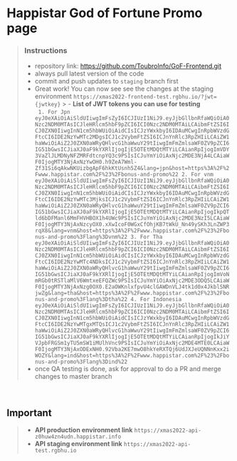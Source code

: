 # Happistar God of Fortune Promo page
 
> ### **Instructions**
> - repository link: https://github.com/ToubroInfo/GoF-Frontend.git
> - always pull latest version of the code
> - commit and push updates to `staging` branch first
> - Great work! You can now see see the changes at the staging environment `https://xmas2022-frontend-test.rgbhu.io/?jwt={jwtkey}`
    > - **List of JWT tokens you can use for testing**
    <br>
    ``` 
    1. For Jpn
    eyJ0eXAiOiAiSldUIiwgImFsZyI6ICJIUzI1NiJ9.eyJjbGllbnRfaWQiOiA0Nzc2NDM0MTAsICJleHRlcm5hbF9pZCI6ICI0Nzc2NDM0MTAiLCAibmFtZSI6ICJ0ZXN0IiwgInN1cm5hbWUiOiAidCIsICJzYWxkbyI6IDAuMCwgInRpbWVzdGFtcCI6IDE2NzYwMTc2MDgsICJ1c2VybmFtZSI6ICJnYnRlc3RpZHIiLCAiZW1haWwiOiAiZ2J0ZXN0aWRyQHlvcG1haWwuY29tIiwgImFmZmlsaWF0ZV9pZCI6IG51bGwsICJiaXJ0aF9kYXRlIjogIjE5OTEtMDQtMTYiLCAianRpIjogImVDY3VaZlJLMDNyNFZMRFdtcnpYQ3c9PSIsICJuYmYiOiAxNjc2MDE3NjA4LCAiaWF0IjogMTY3NjAxNzYwOH0.h9ZeA7Wml-Zf31Si6qAkwNKUizbgApF6hkKtUsnh5Z4&lang=jpn&host=https%3A%2F%2Fwww.happistar.com%2F%23%2Fbonus-and-promo%22
    2. For vnm
    eyJ0eXAiOiAiSldUIiwgImFsZyI6ICJIUzI1NiJ9.eyJjbGllbnRfaWQiOiA0Nzc2NDM0MTAsICJleHRlcm5hbF9pZCI6ICI0Nzc2NDM0MTAiLCAibmFtZSI6ICJ0ZXN0IiwgInN1cm5hbWUiOiAidCIsICJzYWxkbyI6IDAuMCwgInRpbWVzdGFtcCI6IDE2NzYwMTc3MjksICJ1c2VybmFtZSI6ICJnYnRlc3RpZHIiLCAiZW1haWwiOiAiZ2J0ZXN0aWRyQHlvcG1haWwuY29tIiwgImFmZmlsaWF0ZV9pZCI6IG51bGwsICJiaXJ0aF9kYXRlIjogIjE5OTEtMDQtMTYiLCAianRpIjogIkpQTld6bDFManl6MmFHVHBOX1h4UWc9PSIsICJuYmYiOiAxNjc2MDE3NzI5LCAiaWF0IjogMTY3NjAxNzcyOX0.xXwIcoF0WGxCfOhjKB7tWkU_Nn49ySKh3LnZWP3rqX8&lang=vnm&host=https%3A%2F%2Fwww.happistar.com%2F%23%2Fbonus-and-promo%3Flang%3Dvnm%22
    3. For Tha
    eyJ0eXAiOiAiSldUIiwgImFsZyI6ICJIUzI1NiJ9.eyJjbGllbnRfaWQiOiA0Nzc2NDM0MTAsICJleHRlcm5hbF9pZCI6ICI0Nzc2NDM0MTAiLCAibmFtZSI6ICJ0ZXN0IiwgInN1cm5hbWUiOiAidCIsICJzYWxkbyI6IDAuMCwgInRpbWVzdGFtcCI6IDE2NzYwMTc4NDksICJ1c2VybmFtZSI6ICJnYnRlc3RpZHIiLCAiZW1haWwiOiAiZ2J0ZXN0aWRyQHlvcG1haWwuY29tIiwgImFmZmlsaWF0ZV9pZCI6IG51bGwsICJiaXJ0aF9kYXRlIjogIjE5OTEtMDQtMTYiLCAianRpIjogImVoNmRGb0tRSTlaMlV6WmtxeEFQZWc9PSIsICJuYmYiOiAxNjc2MDE3ODQ5LCAiaWF0IjogMTY3NjAxNzg0OX0.E2aOWKnlxfpvU4clGAWDnVLJ4tk1d0x4JkblSNRjwZg&lang=tha&host=https%3A%2F%2Fwww.happistar.com%2F%23%2Fbonus-and-promo%3Flang%3Dtha%22
    4. For Indonesia
    eyJ0eXAiOiAiSldUIiwgImFsZyI6ICJIUzI1NiJ9.eyJjbGllbnRfaWQiOiA0Nzc2NDM0MTAsICJleHRlcm5hbF9pZCI6ICI0Nzc2NDM0MTAiLCAibmFtZSI6ICJ0ZXN0IiwgInN1cm5hbWUiOiAidCIsICJzYWxkbyI6IDAuMCwgInRpbWVzdGFtcCI6IDE2NzYwMTgxMTQsICJ1c2VybmFtZSI6ICJnYnRlc3RpZHIiLCAiZW1haWwiOiAiZ2J0ZXN0aWRyQHlvcG1haWwuY29tIiwgImFmZmlsaWF0ZV9pZCI6IG51bGwsICJiaXJ0aF9kYXRlIjogIjE5OTEtMDQtMTYiLCAianRpIjogIkJiYVJpbFRGSm1yTU5mSW1iMUlhVnc9PSIsICJuYmYiOiAxNjc2MDE4MTE0LCAiaWF0IjogMTY3NjAxODExNH0.92Vba2KE7mwO8hkYeRXTQj6UdJXJeUQNNnKxx2iWOZY&lang=ind&host=https%3A%2F%2Fwww.happistar.com%2F%23%2Fbonus-and-promo%3Flang%3Dind%22
    ```
> - once QA testing is done, ask for approval to do a PR and merge changes to master branch

<br>

## **Important**

> - **API production environment link** `https://xmas2022-api-z0huw4zn4udn.happistar.info`
> - **API staging environment link** `https://xmas2022-api-test.rgbhu.io`

